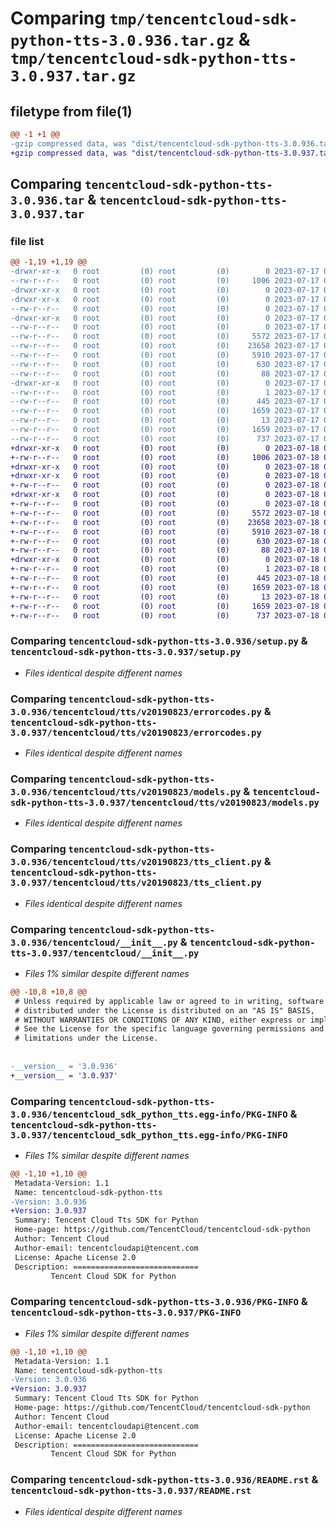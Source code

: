 # Comparing `tmp/tencentcloud-sdk-python-tts-3.0.936.tar.gz` & `tmp/tencentcloud-sdk-python-tts-3.0.937.tar.gz`

## filetype from file(1)

```diff
@@ -1 +1 @@
-gzip compressed data, was "dist/tencentcloud-sdk-python-tts-3.0.936.tar", last modified: Mon Jul 17 00:39:08 2023, max compression
+gzip compressed data, was "dist/tencentcloud-sdk-python-tts-3.0.937.tar", last modified: Tue Jul 18 00:34:34 2023, max compression
```

## Comparing `tencentcloud-sdk-python-tts-3.0.936.tar` & `tencentcloud-sdk-python-tts-3.0.937.tar`

### file list

```diff
@@ -1,19 +1,19 @@
-drwxr-xr-x   0 root         (0) root         (0)        0 2023-07-17 00:39:08.000000 tencentcloud-sdk-python-tts-3.0.936/
--rw-r--r--   0 root         (0) root         (0)     1006 2023-07-17 00:39:08.000000 tencentcloud-sdk-python-tts-3.0.936/setup.py
-drwxr-xr-x   0 root         (0) root         (0)        0 2023-07-17 00:39:08.000000 tencentcloud-sdk-python-tts-3.0.936/tencentcloud/
-drwxr-xr-x   0 root         (0) root         (0)        0 2023-07-17 00:39:08.000000 tencentcloud-sdk-python-tts-3.0.936/tencentcloud/tts/
--rw-r--r--   0 root         (0) root         (0)        0 2023-07-17 00:39:08.000000 tencentcloud-sdk-python-tts-3.0.936/tencentcloud/tts/__init__.py
-drwxr-xr-x   0 root         (0) root         (0)        0 2023-07-17 00:39:08.000000 tencentcloud-sdk-python-tts-3.0.936/tencentcloud/tts/v20190823/
--rw-r--r--   0 root         (0) root         (0)        0 2023-07-17 00:39:08.000000 tencentcloud-sdk-python-tts-3.0.936/tencentcloud/tts/v20190823/__init__.py
--rw-r--r--   0 root         (0) root         (0)     5572 2023-07-17 00:39:08.000000 tencentcloud-sdk-python-tts-3.0.936/tencentcloud/tts/v20190823/errorcodes.py
--rw-r--r--   0 root         (0) root         (0)    23658 2023-07-17 00:39:08.000000 tencentcloud-sdk-python-tts-3.0.936/tencentcloud/tts/v20190823/models.py
--rw-r--r--   0 root         (0) root         (0)     5910 2023-07-17 00:39:08.000000 tencentcloud-sdk-python-tts-3.0.936/tencentcloud/tts/v20190823/tts_client.py
--rw-r--r--   0 root         (0) root         (0)      630 2023-07-17 00:39:08.000000 tencentcloud-sdk-python-tts-3.0.936/tencentcloud/__init__.py
--rw-r--r--   0 root         (0) root         (0)       88 2023-07-17 00:39:08.000000 tencentcloud-sdk-python-tts-3.0.936/setup.cfg
-drwxr-xr-x   0 root         (0) root         (0)        0 2023-07-17 00:39:08.000000 tencentcloud-sdk-python-tts-3.0.936/tencentcloud_sdk_python_tts.egg-info/
--rw-r--r--   0 root         (0) root         (0)        1 2023-07-17 00:39:08.000000 tencentcloud-sdk-python-tts-3.0.936/tencentcloud_sdk_python_tts.egg-info/dependency_links.txt
--rw-r--r--   0 root         (0) root         (0)      445 2023-07-17 00:39:08.000000 tencentcloud-sdk-python-tts-3.0.936/tencentcloud_sdk_python_tts.egg-info/SOURCES.txt
--rw-r--r--   0 root         (0) root         (0)     1659 2023-07-17 00:39:08.000000 tencentcloud-sdk-python-tts-3.0.936/tencentcloud_sdk_python_tts.egg-info/PKG-INFO
--rw-r--r--   0 root         (0) root         (0)       13 2023-07-17 00:39:08.000000 tencentcloud-sdk-python-tts-3.0.936/tencentcloud_sdk_python_tts.egg-info/top_level.txt
--rw-r--r--   0 root         (0) root         (0)     1659 2023-07-17 00:39:08.000000 tencentcloud-sdk-python-tts-3.0.936/PKG-INFO
--rw-r--r--   0 root         (0) root         (0)      737 2023-07-17 00:39:08.000000 tencentcloud-sdk-python-tts-3.0.936/README.rst
+drwxr-xr-x   0 root         (0) root         (0)        0 2023-07-18 00:34:34.000000 tencentcloud-sdk-python-tts-3.0.937/
+-rw-r--r--   0 root         (0) root         (0)     1006 2023-07-18 00:34:34.000000 tencentcloud-sdk-python-tts-3.0.937/setup.py
+drwxr-xr-x   0 root         (0) root         (0)        0 2023-07-18 00:34:34.000000 tencentcloud-sdk-python-tts-3.0.937/tencentcloud/
+drwxr-xr-x   0 root         (0) root         (0)        0 2023-07-18 00:34:34.000000 tencentcloud-sdk-python-tts-3.0.937/tencentcloud/tts/
+-rw-r--r--   0 root         (0) root         (0)        0 2023-07-18 00:34:34.000000 tencentcloud-sdk-python-tts-3.0.937/tencentcloud/tts/__init__.py
+drwxr-xr-x   0 root         (0) root         (0)        0 2023-07-18 00:34:34.000000 tencentcloud-sdk-python-tts-3.0.937/tencentcloud/tts/v20190823/
+-rw-r--r--   0 root         (0) root         (0)        0 2023-07-18 00:34:34.000000 tencentcloud-sdk-python-tts-3.0.937/tencentcloud/tts/v20190823/__init__.py
+-rw-r--r--   0 root         (0) root         (0)     5572 2023-07-18 00:34:34.000000 tencentcloud-sdk-python-tts-3.0.937/tencentcloud/tts/v20190823/errorcodes.py
+-rw-r--r--   0 root         (0) root         (0)    23658 2023-07-18 00:34:34.000000 tencentcloud-sdk-python-tts-3.0.937/tencentcloud/tts/v20190823/models.py
+-rw-r--r--   0 root         (0) root         (0)     5910 2023-07-18 00:34:34.000000 tencentcloud-sdk-python-tts-3.0.937/tencentcloud/tts/v20190823/tts_client.py
+-rw-r--r--   0 root         (0) root         (0)      630 2023-07-18 00:34:34.000000 tencentcloud-sdk-python-tts-3.0.937/tencentcloud/__init__.py
+-rw-r--r--   0 root         (0) root         (0)       88 2023-07-18 00:34:34.000000 tencentcloud-sdk-python-tts-3.0.937/setup.cfg
+drwxr-xr-x   0 root         (0) root         (0)        0 2023-07-18 00:34:34.000000 tencentcloud-sdk-python-tts-3.0.937/tencentcloud_sdk_python_tts.egg-info/
+-rw-r--r--   0 root         (0) root         (0)        1 2023-07-18 00:34:34.000000 tencentcloud-sdk-python-tts-3.0.937/tencentcloud_sdk_python_tts.egg-info/dependency_links.txt
+-rw-r--r--   0 root         (0) root         (0)      445 2023-07-18 00:34:34.000000 tencentcloud-sdk-python-tts-3.0.937/tencentcloud_sdk_python_tts.egg-info/SOURCES.txt
+-rw-r--r--   0 root         (0) root         (0)     1659 2023-07-18 00:34:34.000000 tencentcloud-sdk-python-tts-3.0.937/tencentcloud_sdk_python_tts.egg-info/PKG-INFO
+-rw-r--r--   0 root         (0) root         (0)       13 2023-07-18 00:34:34.000000 tencentcloud-sdk-python-tts-3.0.937/tencentcloud_sdk_python_tts.egg-info/top_level.txt
+-rw-r--r--   0 root         (0) root         (0)     1659 2023-07-18 00:34:34.000000 tencentcloud-sdk-python-tts-3.0.937/PKG-INFO
+-rw-r--r--   0 root         (0) root         (0)      737 2023-07-18 00:34:34.000000 tencentcloud-sdk-python-tts-3.0.937/README.rst
```

### Comparing `tencentcloud-sdk-python-tts-3.0.936/setup.py` & `tencentcloud-sdk-python-tts-3.0.937/setup.py`

 * *Files identical despite different names*

### Comparing `tencentcloud-sdk-python-tts-3.0.936/tencentcloud/tts/v20190823/errorcodes.py` & `tencentcloud-sdk-python-tts-3.0.937/tencentcloud/tts/v20190823/errorcodes.py`

 * *Files identical despite different names*

### Comparing `tencentcloud-sdk-python-tts-3.0.936/tencentcloud/tts/v20190823/models.py` & `tencentcloud-sdk-python-tts-3.0.937/tencentcloud/tts/v20190823/models.py`

 * *Files identical despite different names*

### Comparing `tencentcloud-sdk-python-tts-3.0.936/tencentcloud/tts/v20190823/tts_client.py` & `tencentcloud-sdk-python-tts-3.0.937/tencentcloud/tts/v20190823/tts_client.py`

 * *Files identical despite different names*

### Comparing `tencentcloud-sdk-python-tts-3.0.936/tencentcloud/__init__.py` & `tencentcloud-sdk-python-tts-3.0.937/tencentcloud/__init__.py`

 * *Files 1% similar despite different names*

```diff
@@ -10,8 +10,8 @@
 # Unless required by applicable law or agreed to in writing, software
 # distributed under the License is distributed on an "AS IS" BASIS,
 # WITHOUT WARRANTIES OR CONDITIONS OF ANY KIND, either express or implied.
 # See the License for the specific language governing permissions and
 # limitations under the License.
 
 
-__version__ = '3.0.936'
+__version__ = '3.0.937'
```

### Comparing `tencentcloud-sdk-python-tts-3.0.936/tencentcloud_sdk_python_tts.egg-info/PKG-INFO` & `tencentcloud-sdk-python-tts-3.0.937/tencentcloud_sdk_python_tts.egg-info/PKG-INFO`

 * *Files 1% similar despite different names*

```diff
@@ -1,10 +1,10 @@
 Metadata-Version: 1.1
 Name: tencentcloud-sdk-python-tts
-Version: 3.0.936
+Version: 3.0.937
 Summary: Tencent Cloud Tts SDK for Python
 Home-page: https://github.com/TencentCloud/tencentcloud-sdk-python
 Author: Tencent Cloud
 Author-email: tencentcloudapi@tencent.com
 License: Apache License 2.0
 Description: ============================
         Tencent Cloud SDK for Python
```

### Comparing `tencentcloud-sdk-python-tts-3.0.936/PKG-INFO` & `tencentcloud-sdk-python-tts-3.0.937/PKG-INFO`

 * *Files 1% similar despite different names*

```diff
@@ -1,10 +1,10 @@
 Metadata-Version: 1.1
 Name: tencentcloud-sdk-python-tts
-Version: 3.0.936
+Version: 3.0.937
 Summary: Tencent Cloud Tts SDK for Python
 Home-page: https://github.com/TencentCloud/tencentcloud-sdk-python
 Author: Tencent Cloud
 Author-email: tencentcloudapi@tencent.com
 License: Apache License 2.0
 Description: ============================
         Tencent Cloud SDK for Python
```

### Comparing `tencentcloud-sdk-python-tts-3.0.936/README.rst` & `tencentcloud-sdk-python-tts-3.0.937/README.rst`

 * *Files identical despite different names*

